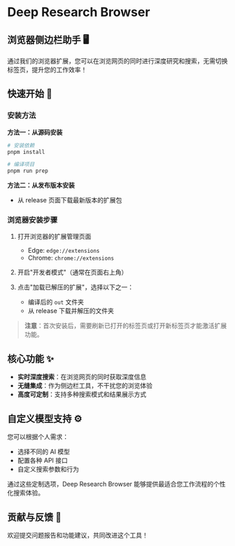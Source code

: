 # Deep Research Browser

## 浏览器侧边栏助手 🖥️

通过我们的浏览器扩展，您可以在浏览网页的同时进行深度研究和搜索，无需切换标签页，提升您的工作效率！

## 快速开始 🚀

### 安装方法

**方法一：从源码安装**

```bash
# 安装依赖
pnpm install

# 编译项目
pnpm run prep
```

**方法二：从发布版本安装**
- 从 release 页面下载最新版本的扩展包

### 浏览器安装步骤

1. 打开浏览器的扩展管理页面
   - Edge: `edge://extensions`
   - Chrome: `chrome://extensions`

2. 开启"开发者模式"（通常在页面右上角）

3. 点击"加载已解压的扩展"，选择以下之一：
   - 编译后的 `out` 文件夹
   - 从 release 下载并解压的文件夹

> **注意**：首次安装后，需要刷新已打开的标签页或打开新标签页才能激活扩展功能。

## 核心功能 ✨

- **实时深度搜索**：在浏览网页的同时获取深度信息
- **无缝集成**：作为侧边栏工具，不干扰您的浏览体验
- **高度可定制**：支持多种搜索模式和结果展示方式

## 自定义模型支持 ⚙️

您可以根据个人需求：
- 选择不同的 AI 模型
- 配置各种 API 接口
- 自定义搜索参数和行为

通过这些定制选项，Deep Research Browser 能够提供最适合您工作流程的个性化搜索体验。

## 贡献与反馈 💬

欢迎提交问题报告和功能建议，共同改进这个工具！
